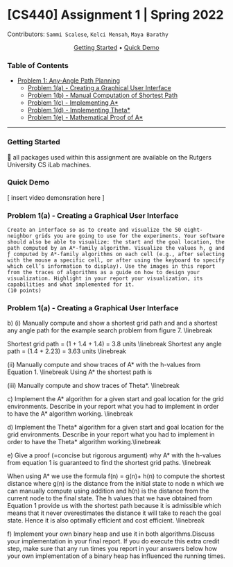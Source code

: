# [CS440] Assignment 1 | Spring 2022
Contributors: `Sammi Scalese`, `Kelci Mensah`, `Maya Barathy`

<div align="center">

[Getting Started](#Getting-Started) • [Quick Demo](#) </div>

### Table of Contents
- [Problem 1: Any-Angle Path Planning](#Problem-1-(a)---Creating-a-Graphical-User-Interface)
    - [Problem 1(a) - Creating a Graphical User Interface](#)
    - [Problem 1(b) - Manual Computation of Shortest Path](#)
    - [Problem 1(c) - Implementing A*](#)
    - [Problem 1(d) - Implementing Theta*](#)
    - [Problem 1(e) - Mathematical Proof of A*](#)

<hr>

### Getting Started
💋 all packages used within this assignment are available on the Rutgers University CS iLab machines.

### Quick Demo
[ insert video demonsration here ]

### Problem 1(a) - Creating a Graphical User Interface

```Text
Create an interface so as to create and visualize the 50 eight-neighbor grids you are going to use for the experiments. Your software should also be able to visualize: the start and the goal location, the path computed by an A*-family algorithm. Visualize the values h, g and ƒ computed by A*-family algorithms on each cell (e.g., after selecting with the mouse a specific cell, or after using the keyboard to specify which cell’s information to display). Use the images in this report from the traces of algorithms as a guide on how to design your visualization. Highlight in your report your visualization, its capabilities and what implemented for it.
(10 points)
```

### Problem 1(a) - Creating a Graphical User Interface
b) (i) Manually compute and show a shortest grid path and and a shortest any angle path for the example search problem from figure 7. \linebreak 

Shortest grid path = (1 + 1.4 + 1.4) = 3.8 units \linebreak
Shortest any angle path = (1.4 + 2.23) = 3.63 units \linebreak

(ii) Manually compute and show traces of A* with the h-values from Equation 1. \linebreak
Using A* the shortest path is 

(iii) Manually compute and show traces of Theta*. \linebreak

c) Implement the A* algorithm for a given start and goal location for the grid environments. Describe in your report what you had to implement in order to have the A* algorithm working. \linebreak

d) Implement the Theta* algorithm for a given start and goal location for the grid environments. Describe in your report what you had to implement in order to have the Theta* algorithm working.\linebreak

e) Give a proof (=concise but rigorous argument) why A* with the h-values from equation 1 is guaranteed to find the shortest grid paths. \linebreak

When using A* we use the formula f(n) = g(n)+ h(n) to compute the shortest distance where g(n) is the distance from the initial state to node n which we can manually compute using addition and h(n) is the distance from the current node to the final state. The h values that we have obtained from Equation 1 provide us with the shortest path because it is admissible which means that it never overestimates the distance it will take to reach the goal state. Hence it is also optimally efficient and cost efficient. \linebreak

f) Implement your own binary heap and use it in both algorithms.Discuss your implementation in your final report. If you do execute this extra credit step, make sure that any run times you report in your answers below how your own implementation of a binary heap has influenced the running times.
